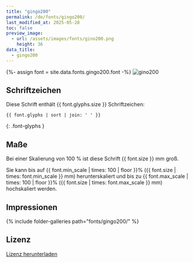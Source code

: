 ```yaml
---
title: "gingo200"
permalink: /de/fonts/gingo200/
last_modified_at: 2025-05-28
toc: false
preview_image:
  - url: /assets/images/fonts/gino200.png
    height: 36
data_title:
  - gingo200
---
```

{%- assign font = site.data.fonts.gingo200.font -%}
![gino200](/assets/images/fonts/gigo200.jpg)

## Schriftzeichen

Diese Schrift enthält  {{ font.glyphs.size }} Schriftzeichen:

```
{{ font.glyphs | sort | join: ' ' }}
```
{: .font-glyphs }

## Maße

Bei einer Skalierung von 100 % ist diese Schrift {{ font.size }} mm groß.

Sie kann bis auf {{ font.min_scale | times: 100 | floor }}% ({{ font.size | times: font.min_scale }} mm) herunterskaliert und bis zu {{ font.max_scale | times: 100 | floor }}% ({{ font.size | times: font.max_scale }} mm) hochskaliert  werden.

## Impressionen

{% include folder-galleries path="fonts/gingo200/" %}

## Lizenz

[Lizenz herunterladen](https://github.com/inkstitch/inkstitch/tree/main/fonts/gingo200/license)
